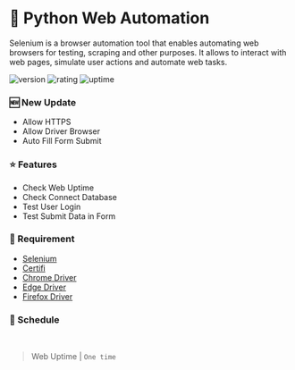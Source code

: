 # 🎉 Python Web Automation

Selenium is a browser automation tool that enables automating web browsers for testing, scraping and other purposes. It allows to interact with web pages, simulate user actions and automate web tasks.

![version](https://img.shields.io/badge/version-1.0-blue)
![rating](https://img.shields.io/badge/rating-★★★★★-yellow)
![uptime](https://img.shields.io/badge/uptime-100%25-brightgreen)

### 🆕 New Update

- Allow HTTPS
- Allow Driver Browser
- Auto Fill Form Submit

### ⭐ Features

- Check Web Uptime
- Check Connect Database
- Test User Login
- Test Submit Data in Form

### 📰 Requirement

* [Selenium](https://pypi.org/project/selenium/)
* [Certifi](https://pypi.org/project/certifi/)
* [Chrome Driver](https://www.selenium.dev/documentation/webdriver/getting_started/install_drivers/)
* [Edge Driver](https://www.selenium.dev/documentation/webdriver/getting_started/install_drivers/)
* [Firefox Driver](https://www.selenium.dev/documentation/webdriver/getting_started/install_drivers/)

### 🔁 Schedule
<br>

> Web Uptime | `One time`
